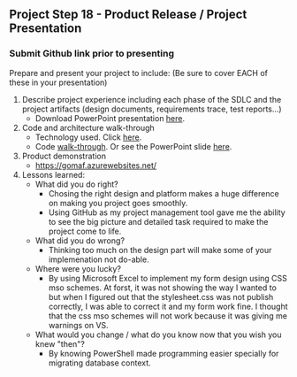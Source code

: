 ## Project Step 18 - Product Release / Project Presentation
### Submit Github link prior to presenting

Prepare and present your project to include: (Be sure to cover EACH of these in your presentation)

1. Describe project experience including each phase of the SDLC and the project artifacts (design documents, requirements trace, test reports...)
    * Download PowerPoint presentation [here](https://1drv.ms/p/s!Av13TegGFumTgjdyjh1bUxvuk9Gq?e=a1GoMb).
2. Code and architecture walk-through
    * Technology used. Click [here](https://github.com/gowebUSA/O-MAF/blob/master/OMAF/readme.md#implemented-the-following-technology).
    * Code [walk-through](https://github.com/gowebUSA/O-MAF/tree/master/OMAF). Or see the PowerPoint slide [here](https://onedrive.live.com/view.aspx?resid=93E91606E84D77FD!311&ithint=file%2cpptx&authkey=!AHKOHVtTG-6T0ao).
3.  Product demonstration
    * https://gomaf.azurewebsites.net/
4.  Lessons learned:
    * What did you do right?
      * Chosing the right design and platform makes a huge difference on making you project goes smoothly.
      * Using GitHub as my project management tool gave me the ability to see the big picture and detailed task required to make the project come to life.
    * What did you do wrong?
      * Thinking too much on the design part will make some of your implemenation not do-able.
    * Where were you lucky?
      * By using Microsoft Excel to implement my form design using CSS mso schemes. At forst, it was not showing the way I wanted to but when I figured out that the stylesheet.css was not publish correctly, I was able to correct it and my form work fine. I thought that the css mso schemes will not work because it was giving me warnings on VS.
    * What would you change / what do you know now that you wish you knew "then"?
      * By knowing PowerShell made programming easier specially for migrating database context.
